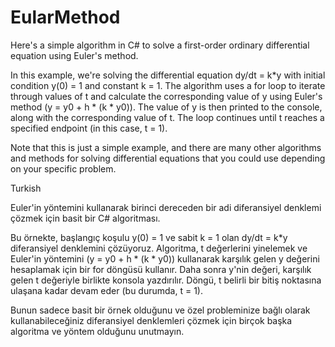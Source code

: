 # EularMethod

Here's a simple algorithm in C# to solve a first-order ordinary differential equation using Euler's method.

In this example, we're solving the differential equation dy/dt = k*y with initial condition y(0) = 1 and constant k = 1. 
The algorithm uses a for loop to iterate through values of t and calculate the corresponding value of y using Euler's method (y = y0 + h * (k * y0)). 
The value of y is then printed to the console, along with the corresponding value of t. 
The loop continues until t reaches a specified endpoint (in this case, t = 1).

Note that this is just a simple example, and there are many other algorithms and methods for solving differential equations that you could use depending on your specific problem.


Turkish

Euler'in yöntemini kullanarak birinci dereceden bir adi diferansiyel denklemi çözmek için basit bir C# algoritması.

Bu örnekte, başlangıç koşulu y(0) = 1 ve sabit k = 1 olan dy/dt = k*y diferansiyel denklemini çözüyoruz.
Algoritma, t değerlerini yinelemek ve Euler'in yöntemini (y = y0 + h * (k * y0)) kullanarak karşılık gelen y değerini hesaplamak için bir for döngüsü kullanır.
Daha sonra y'nin değeri, karşılık gelen t değeriyle birlikte konsola yazdırılır.
Döngü, t belirli bir bitiş noktasına ulaşana kadar devam eder (bu durumda, t = 1).

Bunun sadece basit bir örnek olduğunu ve özel probleminize bağlı olarak kullanabileceğiniz diferansiyel denklemleri çözmek için birçok başka algoritma ve yöntem olduğunu unutmayın.
